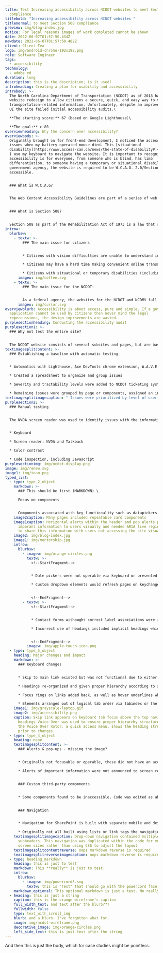 ```yaml
---
title: Test Increasing accessibility across NCDOT websites to meet Section 508
  compliance
titlebold: "Increasing accessibility across NCDOT websites "
titlenormal: to meet Section 508 compliance
preview: img/blog-index.jpg
notice: For legal reasons images of work completed cannot be shown
date: 2022-06-07T01:57:50.434Z
newdate: 2022-06-07T01:57:50.482Z
client: Client Tea
logo: img/android-chrome-192x192.png
role: Software Engineer
tags:
  - accessibility
technology:
  - adobe xd
duration: long
description: this is the description; is it used?
introheading: Creating a plan for usability and accessibility
introbody: >-
  The North Carolina Department of Transportation (NCDOT) as of 2018 had a new
  website redesign to allow citizens a secure, quick, and easy way to view all
  transportation-related information. Unfortunately, despite an improved visual
  UI the site failed initial accessibility audits.\

  **The starting score:** 67 (based on Google Lighthouse)\

  **The goal:** > 80
overviewheading: Why the concern over accessibility?
overviewbody: >-
  Originally brought on for front-end development, I noticed the accessibility
  issues when my battery-operated mouse died. This [situational
  disability](https://www.access-can.ca/news/the-state-of-disability#:~:text=Situational%20disabilities%20are%20a%20little,a%20permanent%20or%20temporary%20disability.) required
  I use my keyboard to navigate the website. It is important to recognize that
  accessibility is for everyone, from someone who is blind, has limb
  differentiation, to someone having a temporary or situational disability. As a
  government agency, the website is required to be W.C.A.G. 2.0/Section 508
  accessible.


  ### What is W.C.A.G?


  The Web Content Accessibility Guidelines are part of a series of web accessibility guidelines considered to be the benchmark for compliance.


  ### What is Section 508?


  Section 508 as part of the Rehabilitation Act of 1973 is a law that requires government agencies to provide access to its Information and Communication Technology (ICT) to people with disabilities. The Revised 508 Standards incorporate by reference and apply the WCAG 2.0 Level AA Success Criteria to both web and non-web electronic content.
introw:
  blurbsw:
    - textw: >-
        ### The main issue for citizens


        * Citizens with vision difficulties are unable to understand important safety and legal announcements

        * Citizens may have a hard time making convenient online transactions

        * Citizens with situational or temporary disabilities (including slow internet speeds) may have difficulties completing tasks
      imagew: img/coffee.svg
    - textw: >-
        ### The main issue for the NCDOT:


        As a federal agency, the websites for the NCDOT and NCDMV fall under Section 508 regulations to be ADA compliant. Failure to meet guidelines can lead to lawsuits and a loss of citizen and customer trust
      imagew: img/cursor.svg
overviewblurb: Accessibility is about access, pure and simple. If a government
  application cannot be used by citizens then never mind the legal
  repercussions, the design improvements are wasted.
purplesectionheading: Conducting the accessibility audit
purplesection1: >-
  ### Why not test the entire site?


  The NCDOT website consists of several subsites and pages, but are based off templates and reusable components. Sites like this are constantly adding new content, but rarely change the underlying CMS structure. By identifying a representative set of pages the audit process takes less time and is more effective.
textimagesplitcontent: >-
  ### Establishing a baseline with automatic testing


  * Automatics with Lighthouse, Axe DevTools chrome extension, W.A.V.E. (web accessibility evaluation tool)

  * Created a spreadsheet to organize and group issues

  * Severity and tractability levels were added to NCDOT ticketing system

  * Remaining issues were grouped by page or components, assigned an individual severity and discussed with web dept lead
textimagesplitimagecaption: " Issues were prioritized by level of user impact and location"
purplesection2: >-
  ### Manual testing


  The NVDA screen reader was used to identify issues with the information hierarchy and HTML native elements. Web extensions were utilized for hard to identify issues.


  * Keyboard

  * Screen reader: NVDA and Talkback

  * Color contrast

  * Code inspection, including Javascript
purplesectionimg: img/ncdot-display.png
image: img/renew.svg
image1: img/team.png
typed_list:
  - type: type_2_object
    markdown: >-
      ### This should be first (MARKDOWN) \

      Focus on components


      Components associated with key functionality such as datapickers and dynamically populated dropdowns received prioritization. This also included custom controls which have a native alternative that is often replaced in favor of less accessible, but visually branded elements.
    image2caption: Many pages included repeatable card components
    image1caption: Horizontal alerts within the header and pop alerts provided
      imporant information to users visually and needed ARIA live region roles
      to share this information with users not accessing the site visually.
    image2: img/blog-index.jpg
    image1: img/mentorship.jpg
    introw:
      blurbsw:
        - imagew: img/orange-circles.png
          textw: >-
            <!--StartFragment-->


            * Date pickers were not operable via keyboard or presented instances of keyboard traps

            * Custom dropdown elements would refresh pages on keychange when cycling through options


            <!--EndFragment-->
        - textw: >-
            <!--StartFragment-->


            * Contact forms withought correct label associations were in the footer of every page

            * Incorrect use of headings included implicit headings which contained no meaning in html syntax and skips in heading elements which disrupt a screen reader's ability to parse conten


            <!--EndFragment-->
          imagew: img/apple-touch-icon.png
  - type: type_5_object
    heading: Major changes and impact
    markdown: >-
      ### Keyboard changes


      * Skip to main link existed but was not functional due to either an incorrect ID or empty href attribute, depending on the template. Navigation was added to a seperate component so it could be reused within templates

      * Headings re-organized and given proper hierarchy according to semantics vs aesthetic browser default sizing

      * Focus rings on links added back, as well as hover underlines which were originally inconsistently implemented

      * Elements arranged out of logical tab order via tabindex or the CSS float property caused issues when browsing through content.
    image1: img/grayscale-laptop.gif
    image2: img/accessibility.png
    caption: Skip link appears on keyboard tab focus above the top navigation. For
      headings Voice Over was used to ensure proper hierarchy structure. Here
      the Voice Over Rotor, a quick access menu, shows the heading structure
      prior to changes.
  - type: type_4_object
    heading: none
    textimagesplitcontent: >-
      ### Alerts & pop-ups - missing the image?


      * Originally not focusable or operable, these did not have an accessible way to close content and were adjusted or given textual alternatives

      * Alerts of important information were not announced to screen readers. Aria roles were added or re-implemented correctly.


      ### Custom third-party components


      * Some components found to be inaccessible. Code was edited as able or replaced with native HTML5 controls


      ### Navigation


      * Navigation for SharePoint is built with separate mobile and desktop code toggled with media queries. The issue is both are still accessible within the DOM via a screen reader regardless of screen size or device

      * Originally not all built using lists or link tags the navigation was changed to utilize valid html and link tags.
    textimagesplitimagecaption: Drop-down navigation contained multiple columns and
      subheaders. This navigation was duplicated within the code for muliple
      screen sizes rather than using CSS to adjust the layout
    textimagesplitcontentreverse: oops markdown reverse is required
    textimagesplitreverseimagecaption: oops markdown reverse is required
  - type: heading_markdown
    heading: this is just to test
    markdown: This **really** is just to test.
    introw:
      blurbsw:
        - imagew: img/powercord5.svg
          textw: this is "Text" that should go with the powercord face plate icon
    markdown_optional: This optional markdown is just a test. No really, really.
  - heading: this is just a string
    caption: this is the orange wireframe's caption
    full_width_text: and text after the blurb???
    fullwidth: false
    type: text_with_scroll_img
    blurb: and a blurb. I've forgotten what for.
    image: img/ncdot-wireframe.png
    decorative_image: img/orange-circles.png
    left_side_text: this is just text after the string
---
```

And then this is just the body, which for case studies might be pointless.